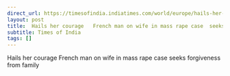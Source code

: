 ```yaml
---
direct_url: https://timesofindia.indiatimes.com/world/europe/hails-her-courage-french-man-on-wife-in-mass-rape-case-seeks-forgiveness-from-family/articleshow/116364764.cms
layout: post
title:  Hails her courage   French man on wife in mass rape case  seeks forgiveness from family
subtitle: Times of India
tags: []
---
```


 Hails her courage   French man on wife in mass rape case  seeks forgiveness from family
